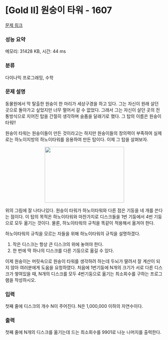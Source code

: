 # [Gold II] 원숭이 타워 - 1607 

[문제 링크](https://www.acmicpc.net/problem/1607) 

### 성능 요약

메모리: 31428 KB, 시간: 44 ms

### 분류

다이나믹 프로그래밍, 수학

### 문제 설명

<p>동물원에서 막 탈출한 원숭이 한 마리가 세상구경을 하고 있다. 그는 자신이 원래 살던 곳으로 돌아가고 싶었지만 너무 멀어서 갈 수 없었다. 그래서 그는 자신이 살던 곳의 전통방식으로 지어진 탑을 간절히 생각하며 슬픔을 달래기로 했다. 그 탑의 이름은 원숭이 타워!!</p>

<p>원숭이 타워는 원숭이들이 만든 것이라고는 하지만 원숭이들의 창의력이 부족하여 실제로는 하노이지방의 하노이타워를 응용하여 만든 탑이다. 이제 그 탑을 살펴보자.</p>

<p style="text-align: center;"><img alt="" src="https://www.acmicpc.net/upload/201004/montower.png" style="height:178px; width:253px"></p>

<p>위의 그림에 잘 나타나있다. 원숭이 타워가 하노이타워와 다른 점은 기둥을 네 개를 쓴다는 점이다. 이 탑의 목적은 하노이타워와 마찬가지로 디스크들을 1번 기둥에서 4번 기둥으로 모두 옮기는 것이다. 물론, 하노이타워의 규칙을 똑같이 적용해서 옮겨야 한다.</p>

<p>하노이타워의 규칙을 모르는 자들을 위해 하노이타워의 규칙을 설명하겠다.</p>

<ol>
	<li>작은 디스크는 항상 큰 디스크의 위에 놓여야 한다.</li>
	<li>한 번에 딱 하나의 디스크를 다른 기둥으로 옮길 수 있다.</li>
</ol>

<p>이제 원숭이는 머릿속으로 원숭이 타워를 생각하려 하는데 두뇌가 딸려서 잘 계산이 되지 않아 여러분에게 도움을 요청하였다. 처음에 1번기둥에 N개의 크기가 서로 다른 디스크가 쌓여있을 때, N개의 디스크를 모두 4번기둥으로 옮기는 최소회수를 구하는 프로그램을 작성하시오.</p>

### 입력 

 <p>첫째 줄에 디스크의 개수 N이 주어진다. N은 1,000,000 이하의 자연수이다.</p>

### 출력 

 <p>첫째 줄에 N개의 디스크를 옮기는데 드는 최소회수를 9901로 나눈 나머지를 출력한다.</p>

